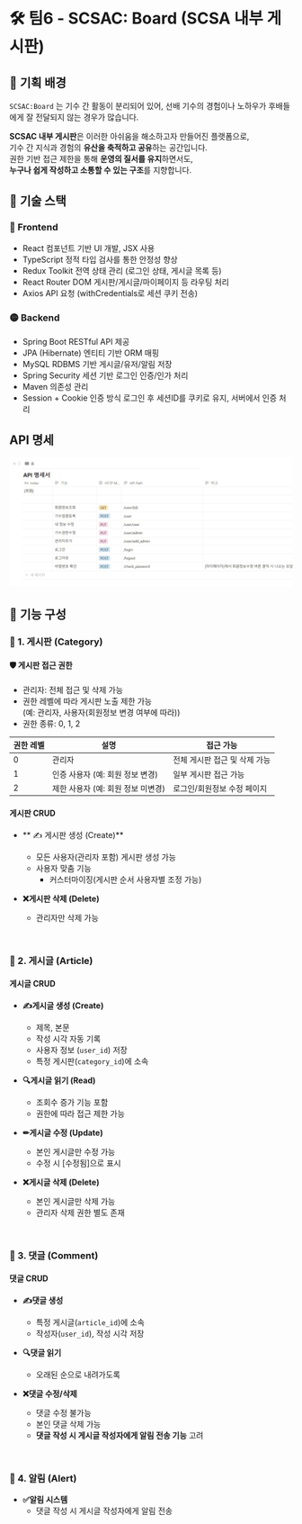 # 🛠 팀6 - SCSAC: Board (SCSA 내부 게시판)

## 📌 기획 배경

`SCSAC:Board` 는 기수 간 활동이 분리되어 있어, 선배 기수의 경험이나 노하우가 후배들에게 잘 전달되지 않는 경우가 많습니다.  

**SCSAC 내부 게시판**은 이러한 아쉬움을 해소하고자 만들어진 플랫폼으로,  
기수 간 지식과 경험의 **유산을 축적하고 공유**하는 공간입니다.  
권한 기반 접근 제한을 통해 **운영의 질서를 유지**하면서도,  
**누구나 쉽게 작성하고 소통할 수 있는 구조**를 지향합니다.

## 🧰 기술 스택
### 🔵 Frontend
- React	컴포넌트 기반 UI 개발, JSX 사용
- TypeScript	정적 타입 검사를 통한 안정성 향상
- Redux Toolkit	전역 상태 관리 (로그인 상태, 게시글 목록 등)
- React Router DOM	게시판/게시글/마이페이지 등 라우팅 처리
- Axios	API 요청 (withCredentials로 세션 쿠키 전송)

### 🟡 Backend
- Spring Boot	RESTful API 제공
- JPA (Hibernate)	엔티티 기반 ORM 매핑
- MySQL	RDBMS 기반 게시글/유저/알림 저장
- Spring Security	세션 기반 로그인 인증/인가 처리
- Maven	의존성 관리
- Session + Cookie 인증 방식	로그인 후 세션ID를 쿠키로 유지, 서버에서 인증 처리

## API 명세
![API 명세서](./API.png)


## 📂 기능 구성

### 📁 1. 게시판 (Category)

#### 🛡️ 게시판 접근 권한
- 관리자: 전체 접근 및 삭제 가능
- 권한 레벨에 따라 게시판 노출 제한 가능  
  (예: 관리자, 사용자(회원정보 변경 여부에 따라))
- 권한 종류: 0, 1, 2


| 권한 레벨 | 설명                         | 접근 가능                       |
|-----------|------------------------------|----------------------------------|
| 0         | 관리자                        | 전체 게시판 접근 및 삭제 가능   |
| 1         | 인증 사용자 (예: 회원 정보 변경)   | 일부 게시판 접근 가능           |
| 2         | 제한 사용자 (예: 회원 정보 미변경) | 로그인/회원정보 수정 페이지           |

#### 게시판 CRUD
- ** ✍ 게시판 생성 (Create)**
  - 모든 사용자(관리자 포함) 게시판 생성 가능
  - 사용자 맞춤 기능
    - 커스터마이징(게시판 순서 사용자별 조정 가능)

- **❌게시판 삭제 (Delete)**
  - 관리자만 삭제 가능

<br>

### 📝 2. 게시글 (Article)

#### 게시글 CRUD
- **✍게시글 생성 (Create)**
  - 제목, 본문
  - 작성 시각 자동 기록
  - 사용자 정보 (`user_id`) 저장
  - 특정 게시판(`category_id`)에 소속

- **🔍게시글 읽기 (Read)**
  - 조회수 증가 기능 포함
  - 권한에 따라 접근 제한 가능

- **✏게시글 수정 (Update)**
  - 본인 게시글만 수정 가능
  - 수정 시 [수정됨]으로 표시

- **❌게시글 삭제 (Delete)**
  - 본인 게시글만 삭제 가능
  - 관리자 삭제 권한 별도 존재


<br>

### 💬 3. 댓글 (Comment)

#### 댓글 CRUD
- **✍댓글 생성**
  - 특정 게시글(`article_id`)에 소속
  - 작성자(`user_id`), 작성 시각 저장

- **🔍댓글 읽기**
  - 오래된 순으로 내려가도록

- **❌댓글 수정/삭제**
  - 댓글 수정 불가능
  - 본인 댓글 삭제 가능
  - **댓글 작성 시 게시글 작성자에게 알림 전송 기능** 고려


<br>

### 🔔 4. 알림 (Alert)
- **✅알림 시스템**
  - 댓글 작성 시 게시글 작성자에게 알림 전송

